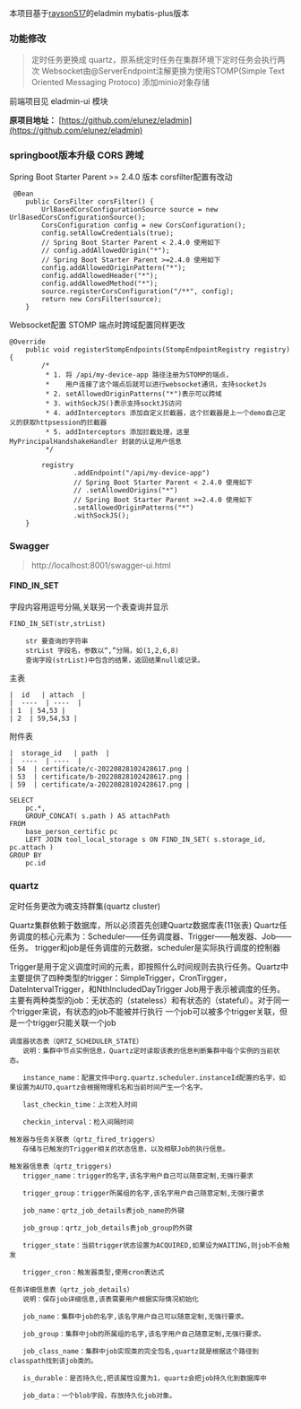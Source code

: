 本项目基于[rayson517](https://gitee.com/rayson517/eladmin-plus)的eladmin mybatis-plus版本
### 功能修改
>定时任务更换成 quartz，原系统定时任务在集群环境下定时任务会执行两次
>Websocket由@ServerEndpoint注解更换为使用STOMP(Simple Text Oriented Messaging Protoco)
>添加minio对象存储

前端项目见 eladmin-ui 模块

**原项目地址：**  [https://github.com/elunez/eladmin](https://github.com/elunez/eladmin)
### springboot版本升级 CORS 跨域
Spring Boot Starter Parent >= 2.4.0 版本 corsfilter配置有改动
```
 @Bean
    public CorsFilter corsFilter() {
        UrlBasedCorsConfigurationSource source = new UrlBasedCorsConfigurationSource();
        CorsConfiguration config = new CorsConfiguration();
        config.setAllowCredentials(true);
        // Spring Boot Starter Parent < 2.4.0 使用如下
        // config.addAllowedOrigin("*");
        // Spring Boot Starter Parent >=2.4.0 使用如下
        config.addAllowedOriginPattern("*");
        config.addAllowedHeader("*");
        config.addAllowedMethod("*");
        source.registerCorsConfiguration("/**", config);
        return new CorsFilter(source);
    }
```
Websocket配置 STOMP 端点时跨域配置同样更改
```
@Override
	public void registerStompEndpoints(StompEndpointRegistry registry) {
		/*
		 * 1. 将 /api/my-device-app 路径注册为STOMP的端点，
		 *    用户连接了这个端点后就可以进行websocket通讯，支持socketJs
		 * 2. setAllowedOriginPatterns("*")表示可以跨域
		 * 3. withSockJS()表示支持socktJS访问
		 * 4. addInterceptors 添加自定义拦截器，这个拦截器是上一个demo自己定义的获取httpsession的拦截器
		 * 5. addInterceptors 添加拦截处理，这里MyPrincipalHandshakeHandler 封装的认证用户信息
		 */

		registry
				.addEndpoint("/api/my-device-app")
				// Spring Boot Starter Parent < 2.4.0 使用如下
				// .setAllowedOrigins("*")
				// Spring Boot Starter Parent >=2.4.0 使用如下
				.setAllowedOriginPatterns("*")
				.withSockJS();
	}
```
### Swagger
>http://localhost:8001/swagger-ui.html
#### FIND_IN_SET
字段内容用逗号分隔,关联另一个表查询并显示
```
FIND_IN_SET(str,strList)

    str 要查询的字符串
    strList 字段名，参数以“,”分隔，如(1,2,6,8)
    查询字段(strList)中包含的结果，返回结果null或记录。
```
主表
```
|  id   | attach  |
|  ----  | ----  |
| 1  | 54,53 |
| 2  | 59,54,53 |
```
附件表
```
|  storage_id   | path  |
|  ----  | ----  |
| 54  | certificate/c-20220828102428617.png |
| 53  | certificate/b-20220828102428617.png |
| 59  | certificate/a-20220828102428617.png |
```
```
SELECT
	pc.*,
	GROUP_CONCAT( s.path ) AS attachPath 
FROM
	base_person_certific pc
	LEFT JOIN tool_local_storage s ON FIND_IN_SET( s.storage_id, pc.attach ) 
GROUP BY
	pc.id
```
### quartz
定时任务更改为魂支持群集(quartz cluster)

Quartz集群依赖于数据库，所以必须首先创建Quartz数据库表(11张表) Quartz任务调度的核心元素为：Scheduler——任务调度器、Trigger——触发器、Job——任务。 trigger和job是任务调度的元数据，scheduler是实际执行调度的控制器

Trigger是用于定义调度时间的元素，即按照什么时间规则去执行任务。Quartz中主要提供了四种类型的trigger：SimpleTrigger，CronTirgger，DateIntervalTrigger，和NthIncludedDayTrigger Job用于表示被调度的任务。主要有两种类型的job：无状态的（stateless）和有状态的（stateful）。对于同一个trigger来说，有状态的job不能被并行执行 一个job可以被多个trigger关联，但是一个trigger只能关联一个job
```
调度器状态表（QRTZ_SCHEDULER_STATE）
　　说明：集群中节点实例信息，Quartz定时读取该表的信息判断集群中每个实例的当前状态。

　　instance_name：配置文件中org.quartz.scheduler.instanceId配置的名字，如果设置为AUTO,quartz会根据物理机名和当前时间产生一个名字。

　　last_checkin_time：上次检入时间

　　checkin_interval：检入间隔时间

触发器与任务关联表（qrtz_fired_triggers）
　　存储与已触发的Trigger相关的状态信息，以及相联Job的执行信息。

触发器信息表（qrtz_triggers)
　　trigger_name：trigger的名字,该名字用户自己可以随意定制,无强行要求

　　trigger_group：trigger所属组的名字,该名字用户自己随意定制,无强行要求

　　job_name：qrtz_job_details表job_name的外键

　　job_group：qrtz_job_details表job_group的外键

　　trigger_state：当前trigger状态设置为ACQUIRED,如果设为WAITING,则job不会触发

　　trigger_cron：触发器类型,使用cron表达式

任务详细信息表（qrtz_job_details）
　　说明：保存job详细信息,该表需要用户根据实际情况初始化

　　job_name：集群中job的名字,该名字用户自己可以随意定制,无强行要求。

　　job_group：集群中job的所属组的名字,该名字用户自己随意定制,无强行要求。

　　job_class_name：集群中job实现类的完全包名,quartz就是根据这个路径到classpath找到该job类的。

　　is_durable：是否持久化,把该属性设置为1，quartz会把job持久化到数据库中

　　job_data：一个blob字段，存放持久化job对象。
```
